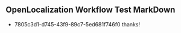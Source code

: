 ## OpenLocalization Workflow Test MarkDown
* 7805c3d1-d745-43f9-89c7-5ed681f746f0 thanks!

<!--HONumber=Aug16_HO5-->


